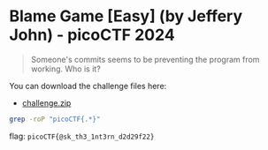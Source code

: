 # Blame Game [Easy] (by Jeffery John) - picoCTF 2024
> <p>Someone's commits seems to be preventing the program from working. Who is it?</p>
<p>You can download the challenge files here:</p>
<ul>
<li><a href='https://artifacts.picoctf.net/c_titan/156/challenge.zip' download>challenge.zip</a></li>
</ul>

```bash
grep -roP "picoCTF{.*}"
```


flag: `picoCTF{@sk_th3_1nt3rn_d2d29f22}`